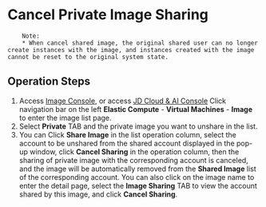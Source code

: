 # Cancel Private Image Sharing

		Note:
		* When cancel shared image, the original shared user can no longer create instances with the image, and instances created with the image cannot be reset to the original system state.

## Operation Steps
1. Access [Image Console](https://cns-console.jdcloud.com/host/image/list), or access [JD Cloud & AI Console](https://console.jdcloud.com/overview) Click navigation bar on the left **Elastic Compute** - **Virtual Machines** - **Image** to enter the image list page.
2. Select **Private** TAB and the private image you want to unshare in the list.
3. You can Click **Share Image** in the list operation column, select the account to be unshared from the shared account displayed in the pop-up window, click **Cancel Sharing** in the operation column, then the sharing of private image with the corresponding account is canceled, and the image will be automatically removed from the **Shared Image** list of the corresponding account. You can also click on the image name to enter the detail page, select the **Image Sharing** TAB to view the account shared by this image, and click **Cancel Sharing**.





